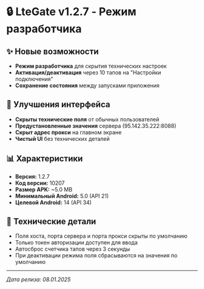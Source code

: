 # 🔒 LteGate v1.2.7 - Режим разработчика

## ✨ Новые возможности
- **Режим разработчика** для скрытия технических настроек
- **Активация/деактивация** через 10 тапов на "Настройки подключения"
- **Сохранение состояния** между запусками приложения

## 🎨 Улучшения интерфейса
- **Скрыты технические поля** от обычных пользователей
- **Предустановленные значения** сервера (95.142.35.222:8088)
- **Скрыт адрес прокси** на главном экране
- **Чистый UI** без технических деталей

## 📊 Характеристики
- **Версия:** 1.2.7
- **Код версии:** 10207
- **Размер APK:** ~5.0 MB
- **Минимальный Android:** 5.0 (API 21)
- **Целевой Android:** 14 (API 34)

## 🔧 Технические детали
- Поля хоста, порта сервера и порта прокси скрыты по умолчанию
- Только токен авторизации доступен для ввода
- Автосброс счетчика тапов через 3 секунды
- При деактивации режима поля сбрасываются на значения по умолчанию

---
*Дата релиза: 08.01.2025*
